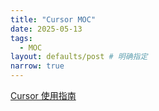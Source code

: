 ```yaml
---
title: "Cursor MOC"
date: 2025-05-13
tags:
  - MOC
layout: defaults/post # 明确指定
narrow: true
---
```


[Cursor 使用指南](/cursor-docs/moc-cursor-user-guide.html)
